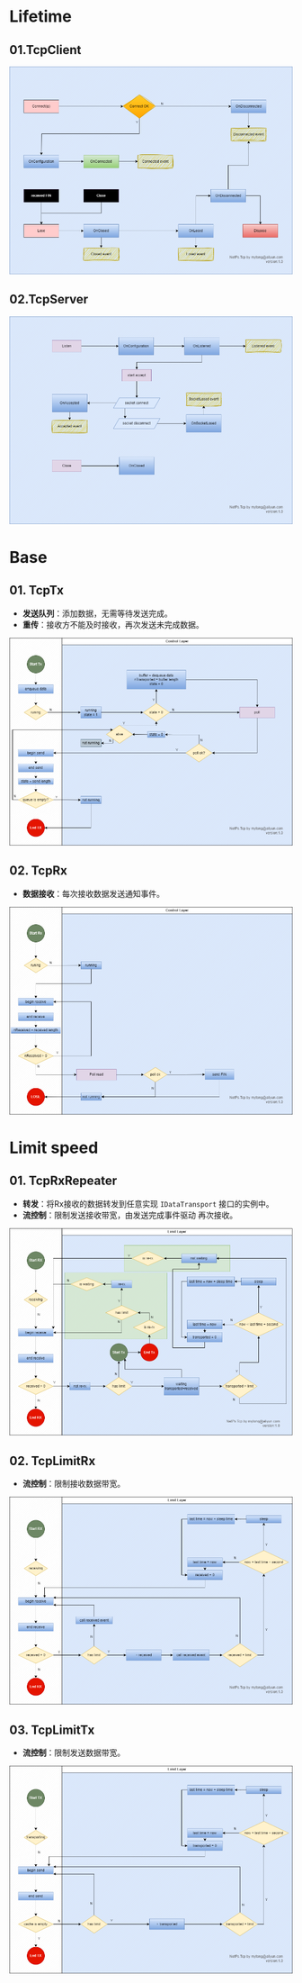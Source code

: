 ﻿# Lifetime

## 01.TcpClient

![image](TcpClient.png)

## 02.TcpServer

![image](TcpServer.png)

# Base

## 01. TcpTx

- **发送队列**：添加数据，无需等待发送完成。
- **重传**：接收方不能及时接收，再次发送未完成数据。

![image](TcpTx.png)

## 02. TcpRx

- **数据接收**：每次接收数据发送通知事件。

![image](TcpRx.png)

# Limit speed

## 01. TcpRxRepeater

- **转发**：将Rx接收的数据转发到任意实现 ```IDataTransport``` 接口的实例中。
- **流控制**：限制发送接收带宽，由发送完成事件驱动 再次接收。

![image](TcpRxRepeater.png)

## 02. TcpLimitRx

- **流控制**：限制接收数据带宽。

![image](TcpLimitRx.png)

## 03. TcpLimitTx

- **流控制**：限制发送数据带宽。

![image](TcpLimitTx.png)